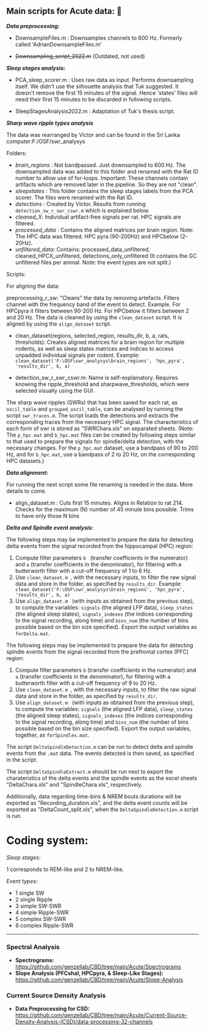 
## Main scripts for Acute data: :file_folder: 

_**Data preprocessing:**_ 
  * DownsampleFiles.m : Downsamples channels to 600 Hz. Formerly called 'AdrianDownsampleFiles.m'

  * ~~Downsampling_script_2022.m~~ (Outdated, not used)

_**Sleep stages analysis:**_ 
  
  * PCA_sleep_scorer.m : Uses raw data as input. Performs downsampling itself. We didn't use the silhouette analysis that Tuk suggested. It doesn't remove the first 15 minutes of the signal. Hence 'states' files will need their first 15 minutes to be discarded in following scripts. 
  
  * SleepStagesAnalysis2022.m : Adaptation of Tuk's thesis script.
  
  
_**Sharp wave ripple types analysis**_ 

The data was rearranged by Victor and can be found in the Sri Lanka computer:F:/OSF/swr_analysys
 
 Folders:
- _brain_regions_ : Not bandpassed. Just downsampled to 600 Hz. The downsampled data was added to this folder and renamed with the Rat ID number to allow use of for-loops. Important: These channels contain artifacts which are removed later in the pipeline. So they are not "clean". 
- _sleepstates_ : This folder contains the sleep stages labels from the PCA scorer. The files were renamed with the Rat ID. 
- _detections_ : Created by Victor. Results from running ```detection_sw_r_swr_cswr.m``` which is explained below. 
- _cleaned_X_: Individual artifact-free signals per rat. HPC signals are filtered. 
- _processed_data_ : Contains the aligned matrices per brain region. Note: The HPC data was filtered. HPC pyra (90-200Hz) and HPCbelow (2-20Hz).
- _unfiltered_data_: Contains: processed_data_unfiltered, cleaned_HPCX_unfiltered, detections_only_unfiltered (It contains the GC unfiltered files per animal. Note: the event types are not split.) 


Scripts:

For aligning the data:

preprocessing_r_sw: "Cleans" the data by removing artefacts. Filters channel with the frequency band of the event to detect. Example. For HPCpyra it filters between 90-200 Hz. For HPCbelow it filters between 2 and 20 Hz. The data is cleaned by using the ```clean_dataset``` script. It is aligned by using the ```align_dataset``` script. 


- clean_dataset(regions, selected_region, results_dir, b, a, rats, thresholds): Creates aligned matrices for a brain region for multiple rodents, as well as sleep states matrices and indices to access unpadded individual signals per rodent.
Example: ```clean_dataset('F:\OSF\swr_analysys\brain_regions', 'hpc_pyra', 'results_dir', b, a)```

- detection_sw_r_swr_cswr.m: Name is self-explainatory. Requires knowing the ripple_threshold and sharpwave_thresholds, which were selected visually using the GUI.  


The sharp wave ripples (SWRs) that has been saved for each rat, as ```oscil_table``` and ```grouped_oscil_table```, can be analysed by running the script ```swr_traces.m```. The script loads the detections and extracts the corresponding traces from the necessary HPC signal. The characteristics of each form of swr is stored as "SWRChara.xls" on separated sheets.
(Note: The ```p_hpc.mat``` and ```b_hpc.mat``` files can be created by following steps similar to that used to prepare the signals for spindle/delta detection, with the necessary changes. For the ```p_hpc.mat``` dataset, use a bandpass of 90 to 200 Hz, and for ```b_hpc.mat```, use a bandpass of 2 to 20 Hz, on the corresponding HPC datasets.)
    
  
_**Data alignment:**_ 

For running the next script some file renaming is needed in the data. More details to come.
* align_dataset.m : Cuts first 15 minutes. Aligns in Relation to rat 214. Checks for the maximum (N) number of 45 minute bins possible. Trims to have only those N bins
 
  
_**Delta and Spindle event analysis:**_ 

The following steps may be implemented to prepare the data for detecting delta events from the signal recorded from the hippocampal (HPC) region:

  1. Compute filter parameters ```b ``` (transfer coefficients in the numerator) and ```a``` (transfer coefficients in the denominator), for filtering with a butterworth filter with a cut-off frequency of 1 to 6  Hz.
  2. Use ```clean_dataset.m ```, with the necessary inputs, to filter the raw signal data and store in the folder, as specified by ```results_dir```.  Example: ```  clean_dataset('F:\OSF\swr_analysys\brain_regions', 'hpc_pyra', 'results_dir', b, a)``` 
  3. Use ```align_dataset.m ``` (with inputs as obtained from the previous step), to compute the variables: ```signals``` (the aligned LFP data), ```sleep_states``` (the aligned sleep states), ```signals_indexes``` (the indices corresponding to the signal recording, along time) and ```bins_num``` (the number of bins possible based on the bin size specified). Export the output variables  as ```forDelta.mat```.
  
 The following steps may be implemented to prepare the data for detecting spindle events from the signal recorded from the prefrontal cortex (PFC) region:
 
  1. Compute filter parameters ```b``` (transfer coefficients in the numerator) and ```a``` (transfer coefficients in the denominator), for filtering with a butterworth filter with a cut-off frequency of 9 to 20  Hz.
  2. Use ```clean_dataset.m ```, with the necessary inputs, to filter the raw signal data and store in the folder, as specified by ```results_dir```.
  3. Use ```align_dataset.m ``` (with inputs as obtained from the previous step), to compute the variables: ```signals``` (the aligned LFP data), ```sleep_states``` (the aligned sleep states), ```signals_indexes``` (the indices corresponding to the signal recording, along time) and ```bins_num``` (the number of bins possible based on the bin size specified). Export the output variables, together, as ```forSpindles.mat```.

The script ```DeltaSpindleDetection.m``` can be run to detect delta and spindle events from the ```.mat``` data. The events detected is then saved, as specified in the script.

The script ```DeltaSpindleExtract.m``` should be run next to export the charateristics of the delta events and the spindle events as the excel sheets "DeltaChara.xls" and "SpindleChara.xls", respectively.

Additionally, data regarding time-bins & NREM bouts durations will be exported as "Recording_duration.xls", and the delta event counts will be exported as "DeltaCount_split.xls", when the ```DeltaSpindleDetection.m``` script is run.


# Coding system:

_Sleep stages:_

 1 corresponds to REM-like and 2 to NREM-like.

_Event types:_
- 1 single SW
- 2 single Ripple
- 3 simple SW-SWR
- 4 simple Ripple-SWR
- 5 complex SW-SWR
- 6 complex Ripple-SWR

----
### Spectral Analysis

 - **Spectrograms:** https://github.com/genzellab/CBD/tree/main/Acute/Spectrograms
 - **Slope Analysis (PFCshal, HPCpyra, & Sleep-Like Stages):** https://github.com/genzellab/CBD/tree/main/Acute/Slope-Analysis

### Current Source Density Analysis

 - **Data Preprocessing for CSD:** https://github.com/genzellab/CBD/tree/main/Acute/Current-Source-Density-Analysis-(CSD)/data-processing-32-channels
